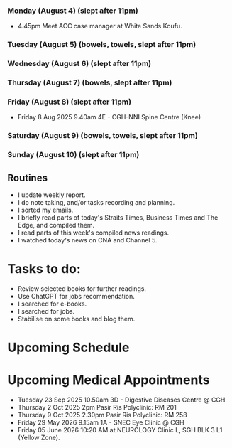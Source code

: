 ### Monday (August 4) (slept after 11pm)
- 4.45pm Meet ACC case manager at White Sands Koufu.

### Tuesday (August 5) (bowels, towels, slept after 11pm)


### Wednesday (August 6) (slept after 11pm)


### Thursday (August 7) (bowels, slept after 11pm)


### Friday (August 8) (slept after 11pm)
- Friday 8 Aug 2025 9.40am 4E - CGH-NNI Spine Centre (Knee)


### Saturday (August 9) (bowels, towels, slept after 11pm)


### Sunday (August 10) (slept after 11pm)




## Routines
- I update weekly report.
- I do note taking, and/or tasks recording and planning.
- I sorted my emails.
- I briefly read parts of today's Straits Times, Business Times and The Edge, and compiled them.
- I read parts of this week's compiled news readings.
- I watched today's news on CNA and Channel 5.

# Tasks to do:
- Review selected books for further readings.
- Use ChatGPT for jobs recommendation.
- I searched for e-books.
- I searched for jobs.
- Stabilise on some books and blog them.

# Upcoming Schedule

# Upcoming Medical Appointments
- Tuesday 23 Sep 2025 10.50am 3D - Digestive Diseases Centre @ CGH
- Thursday 2 Oct 2025 2pm Pasir Ris Polyclinic: RM 201
- Thursday 9 Oct 2025 2.30pm Pasir Ris Polyclinic: RM 258
- Friday 29 May 2026 9.15am 1A - SNEC Eye Clinic @ CGH
- Friday 05 June 2026 10:20 AM at NEUROLOGY Clinic L, SGH BLK 3 L1 (Yellow Zone).

